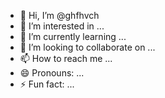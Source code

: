 - 👋 Hi, I’m @ghfhvch
- 👀 I’m interested in ...
- 🌱 I’m currently learning ...
- 💞️ I’m looking to collaborate on ...
- 📫 How to reach me ...
- 😄 Pronouns: ...
- ⚡ Fun fact: ...

<!---
ghfhvch/ghfhvch is a ✨ special ✨ repository because its `README.md` (this file) appears on your GitHub profile.
You can click the Preview link to take a look at your changes.
--->

